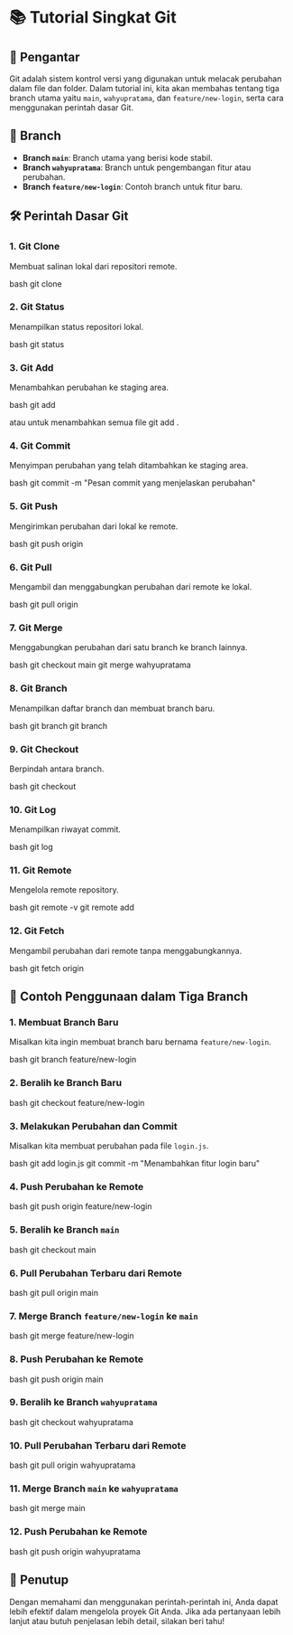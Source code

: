# 📚 Tutorial Singkat Git

## 🚀 Pengantar

Git adalah sistem kontrol versi yang digunakan untuk melacak perubahan dalam file dan folder. Dalam tutorial ini, kita akan membahas tentang tiga branch utama yaitu `main`, `wahyupratama`, dan `feature/new-login`, serta cara menggunakan perintah dasar Git.

## 🌳 Branch

- **Branch `main`**: Branch utama yang berisi kode stabil.
- **Branch `wahyupratama`**: Branch untuk pengembangan fitur atau perubahan.
- **Branch `feature/new-login`**: Contoh branch untuk fitur baru.

## 🛠️ Perintah Dasar Git

### 1. **Git Clone**

Membuat salinan lokal dari repositori remote.

bash
git clone

### 2. **Git Status**

Menampilkan status repositori lokal.

bash
git status

### 3. **Git Add**

Menambahkan perubahan ke staging area.

bash
git add

atau untuk menambahkan semua file
git add .

### 4. **Git Commit**

Menyimpan perubahan yang telah ditambahkan ke staging area.

bash
git commit -m "Pesan commit yang menjelaskan perubahan"

### 5. **Git Push**

Mengirimkan perubahan dari lokal ke remote.

bash
git push origin

### 6. **Git Pull**

Mengambil dan menggabungkan perubahan dari remote ke lokal.

bash
git pull origin

### 7. **Git Merge**

Menggabungkan perubahan dari satu branch ke branch lainnya.

bash
git checkout main
git merge wahyupratama

### 8. **Git Branch**

Menampilkan daftar branch dan membuat branch baru.

bash
git branch
git branch

### 9. **Git Checkout**

Berpindah antara branch.

bash
git checkout

### 10. **Git Log**

Menampilkan riwayat commit.

bash
git log

### 11. **Git Remote**

Mengelola remote repository.

bash
git remote -v
git remote add

### 12. **Git Fetch**

Mengambil perubahan dari remote tanpa menggabungkannya.

bash
git fetch origin

## 📌 Contoh Penggunaan dalam Tiga Branch

### 1. **Membuat Branch Baru**

Misalkan kita ingin membuat branch baru bernama `feature/new-login`.

bash
git branch feature/new-login

### 2. **Beralih ke Branch Baru**

bash
git checkout feature/new-login

### 3. **Melakukan Perubahan dan Commit**

Misalkan kita membuat perubahan pada file `login.js`.

bash
git add login.js
git commit -m "Menambahkan fitur login baru"

### 4. **Push Perubahan ke Remote**

bash
git push origin feature/new-login

### 5. **Beralih ke Branch `main`**

bash
git checkout main

### 6. **Pull Perubahan Terbaru dari Remote**

bash
git pull origin main

### 7. **Merge Branch `feature/new-login` ke `main`**

bash
git merge feature/new-login

### 8. **Push Perubahan ke Remote**

bash
git push origin main

### 9. **Beralih ke Branch `wahyupratama`**

bash
git checkout wahyupratama

### 10. **Pull Perubahan Terbaru dari Remote**

bash
git pull origin wahyupratama

### 11. **Merge Branch `main` ke `wahyupratama`**

bash
git merge main

### 12. **Push Perubahan ke Remote**

bash
git push origin wahyupratama

## 🎉 Penutup

Dengan memahami dan menggunakan perintah-perintah ini, Anda dapat lebih efektif dalam mengelola proyek Git Anda. Jika ada pertanyaan lebih lanjut atau butuh penjelasan lebih detail, silakan beri tahu!  

